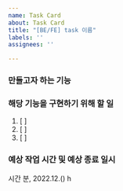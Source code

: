 ```yaml
---
name: Task Card
about: Task Card
title: "[BE/FE] task 이름"
labels: ''
assignees: ''

---
```


### 만들고자 하는 기능


### 해당 기능을 구현하기 위해 할 일
1. [ ] 
2. [ ] 
3. [ ] 

### 예상 작업 시간 및 예상 종료 일시
시간 분, 2022.12.() h
